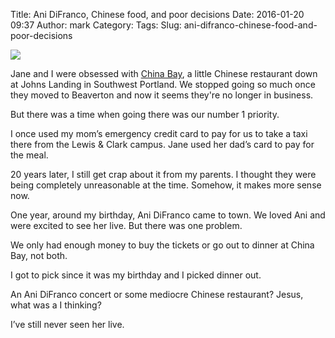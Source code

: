 Title: Ani DiFranco, Chinese food, and poor decisions
Date: 2016-01-20 09:37
Author: mark
Category: 
Tags: 
Slug: ani-difranco-chinese-food-and-poor-decisions

<img src="https://cdn-images-1.medium.com/max/2000/1*_RXFknn-IlmpMVl7NhVRAQ.jpeg"  />

Jane and I were obsessed with [China Bay](http://www.yelp.com/biz/china-bay-restaurant-and-lounge-beaverton), a little Chinese restaurant down at Johns Landing in Southwest Portland. We stopped going so much once they moved to Beaverton and now it seems they're no longer in business.

But there was a time when going there was our number 1 priority.

I once used my mom’s emergency credit card to pay for us to take a taxi there from the Lewis & Clark campus. Jane used her dad’s card to pay for the meal.

20 years later, I still get crap about it from my parents. I thought they were being completely unreasonable at the time. Somehow, it makes more sense now.

One year, around my birthday, Ani DiFranco came to town. We loved Ani and were excited to see her live. But there was one problem.

We only had enough money to buy the tickets or go out to dinner at China Bay, not both.

I got to pick since it was my birthday and I picked dinner out.

An Ani DiFranco concert or some mediocre Chinese restaurant? Jesus, what was a I thinking?

I’ve still never seen her live.

